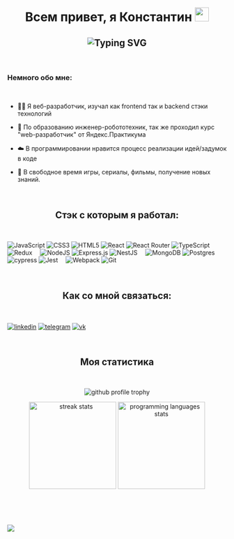 <h1 align="center">Всем привет, я Константин</a>  
 <img src="https://github.com/blackcater/blackcater/raw/main/images/Hi.gif" height="32"/></h1>
<h2 align="center">  <img src="https://readme-typing-svg.herokuapp.com?font=Fira+Code&pause=1000&width=435&lines=%D0%A4%D1%80%D0%BE%D0%BD%D1%82%D0%B5%D0%BD%D0%B4+%D1%80%D0%B0%D0%B7%D1%80%D0%B0%D0%B1%D0%BE%D1%82%D1%87%D0%B8%D0%BA+%D0%B2+%D0%BD%D0%B0%D1%87%D0%B0%D0%BB%D0%B5+%D0%BF%D1%83%D1%82%D0%B8" alt="Typing SVG" /></h2>
<br>
<h3>Немного обо мне:</h3>
<br>

- 👩‍💻 Я веб-разработчик, изучал как frontend так и backend стэки технологий

- 🤖 По образованию инженер-робототехник, так же проходил курс "web-разработчик" от Яндекс.Практикума

- ☁️ В программировании нравится процесс реализации идей/задумок в коде

- 🎲 В свободное время игры, сериалы, фильмы, получение новых знаний.

<br>
<h2 align="center">Стэк с которым я работал:</h3>
<br>

![JavaScript](https://img.shields.io/badge/javascript-%23323330.svg?style=for-the-badge&logo=javascript&logoColor=%23F7DF1E)
![CSS3](https://img.shields.io/badge/css3-%231572B6.svg?style=for-the-badge&logo=css3&logoColor=white)
![HTML5](https://img.shields.io/badge/html5-%23E34F26.svg?style=for-the-badge&logo=html5&logoColor=white)
![React](https://img.shields.io/badge/react-%2320232a.svg?style=for-the-badge&logo=react&logoColor=%2361DAFB)
![React Router](https://img.shields.io/badge/React_Router-CA4245?style=for-the-badge&logo=react-router&logoColor=white)
![TypeScript](https://img.shields.io/badge/typescript-%23007ACC.svg?style=for-the-badge&logo=typescript&logoColor=white)
![Redux](https://img.shields.io/badge/redux-%23593d88.svg?style=for-the-badge&logo=redux&logoColor=white)
&ensp;&ensp;![NodeJS](https://img.shields.io/badge/node.js-6DA55F?style=for-the-badge&logo=node.js&logoColor=white)
![Express.js](https://img.shields.io/badge/express.js-%23404d59.svg?style=for-the-badge&logo=express&logoColor=%2361DAFB)
![NestJS](https://img.shields.io/badge/nestjs-%23E0234E.svg?style=for-the-badge&logo=nestjs&logoColor=white)
&ensp;&ensp;![MongoDB](https://img.shields.io/badge/MongoDB-%234ea94b.svg?style=for-the-badge&logo=mongodb&logoColor=white)
![Postgres](https://img.shields.io/badge/postgres-%23316192.svg?style=for-the-badge&logo=postgresql&logoColor=white)
&ensp;&ensp;![cypress](https://img.shields.io/badge/-cypress-%23E5E5E5?style=for-the-badge&logo=cypress&logoColor=058a5e)
![Jest](https://img.shields.io/badge/-jest-%23C21325?style=for-the-badge&logo=jest&logoColor=white)
&ensp;&ensp;![Webpack](https://img.shields.io/badge/webpack-%238DD6F9.svg?style=for-the-badge&logo=webpack&logoColor=black)
![Git](https://img.shields.io/badge/git-%23F05033.svg?style=for-the-badge&logo=git&logoColor=white)

<br>
<h2 align="center">Как со мной связаться:</h3>
<br>
<p align="left">
<a href="https://www.linkedin.com/in/constantin-vanchurenkov-10570723b/" target="blank" rel="noopener noreferrer"><img align="center" src="https://img.shields.io/badge/linkedin-%230077B5.svg?style=for-the-badge&logo=linkedin&logoColor=white" alt="linkedin" /></a>
 <a href="https://t.me/Wacorasu" target="_blank" rel="noopener noreferrer"><img align="center" src="https://img.shields.io/badge/Telegram-2CA5E0?style=for-the-badge&logo=telegram&logoColor=white" alt="telegram"  /></a>
 <a href="https://vk.com/wacorasu" target="_blank" rel="noopener noreferrer"><img align="center" src="https://img.shields.io/badge/вконтакте-%232E87FB.svg?&style=for-the-badge&logo=vk&logoColor=white" alt="vk"  /></a>
</p>
<br>
<h2 align="center">Моя cтатистика</h2>
<br>
 <p align='center'><img  src="https://github-profile-trophy.vercel.app/?username=wacorasu&column=3&margin-w=15&margin-h=15&theme=darkhub&rank=SECRET,SSS,SS,S,AAA,AA,A,B,C&no-frame=true" alt='github  profile trophy' /></p>
  <p align='center'> <img  src="https://streak-stats.demolab.com?user=wacorasu&theme=dark&hide_border=true&card_width=400" alt='streak stats' height='200'/>
  <img  src="https://github-readme-stats.vercel.app/api/top-langs/?username=wacorasu&layout=donut&theme=dark&&hide_border=true" alt='programming languages stats' height='200'/></p>
<br>
<br>
<br>

 ![](https://komarev.com/ghpvc/?username=wacorasu)
 




 

 


 
